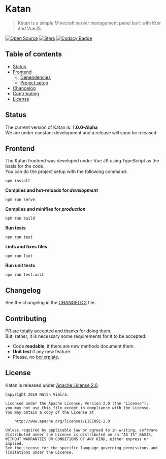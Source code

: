 # Katan
> Katan is a simple Minecraft server management panel built with Ktor and VueJS.

[![Open Source](https://badges.frapsoft.com/os/v1/open-source.svg?v=103)](https://github.com/ellerbrock/open-source-badges/)
[![Stars](https://img.shields.io/github/stars/DevNatan/Katan.svg?color=1bcc1b)](https://github.com/DevNatan/Katan/stargazers)
[![Codacy Badge](https://api.codacy.com/project/badge/Grade/a9844adeafb449f487368a84f5eb1df5)](https://www.codacy.com/app/DevNatan/Katan?utm_source=github.com&amp;utm_medium=referral&amp;utm_content=DevNatan/Katan&amp;utm_campaign=Badge_Grade)

## Table of contents
* [Status](https://github.com/DevNatan/KaTan#status)
* [Frontend](https://github.com/DevNatan/KaTan#frontend)
  * [Dependencies](https://github.com/DevNatan/KaTan#project-setup)
  * [Project setup](https://github.com/DevNatan/KaTan#project-setup)
* [Changelog](https://github.com/DevNatan/KaTan#changelog)
* [Contributing](https://github.com/DevNatan/KaTan#contributing)
* [License](https://github.com/DevNatan/KaTan#license)

## Status
The current version of Katan is: **1.0.0-Alpha**\
We are under constant development and a release will soon be released.

## Frontend
The Katan frontend was developed under Vue JS using TypeScript as the basis for the code.\
You can do the project setup with the following command:
```
npm install
```

**Compiles and hot-reloads for _development_**
```
npm run serve
```

**Compiles and minifies for _production_**
```
npm run build
```

**Run tests**
```
npm run test
```

**Lints and fixes files**
```
npm run lint
```

**Run unit tests**
```
npm run test:unit
```

## Changelog
See the changelog in the [CHANGELOG](https://github.com/DevNatan/KaTan/blob/master/CHANGELOG) file.

## Contributing
PR are totally accepted and thanks for doing them.\
But, rather, it is necessary some requirements for it to be accepted:
  * Code **readable**, if there are new methods document them.
  * **Unit test** if any new feature.
  * Please, no [boilerplate](https://pt.wikipedia.org/wiki/Boilerplate_code).

## License
Katan is released under [Apache License 2.0](https://github.com/DevNatan/KaTan/blob/master/LICENSE).
```text
Copyright 2019 Natan Vieira.

Licensed under the Apache License, Version 2.0 (the "License");
you may not use this file except in compliance with the License.
You may obtain a copy of the License at

    http://www.apache.org/licenses/LICENSE-2.0

Unless required by applicable law or agreed to in writing, software
distributed under the License is distributed on an "AS IS" BASIS,
WITHOUT WARRANTIES OR CONDITIONS OF ANY KIND, either express or implied.
See the License for the specific language governing permissions and
limitations under the License.
```
